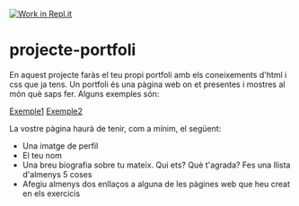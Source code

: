 [![Work in Repl.it](https://classroom.github.com/assets/work-in-replit-14baed9a392b3a25080506f3b7b6d57f295ec2978f6f33ec97e36a161684cbe9.svg)](https://classroom.github.com/online_ide?assignment_repo_id=4011296&assignment_repo_type=AssignmentRepo)
# projecte-portfoli
En aquest projecte faràs el teu propi portfoli amb els coneixements d'html i css que ja tens. Un portfoli és una pàgina web on et presentes i mostres al món què saps fer. Alguns exemples són:

[Exemple1](https://graywalsh.com/home)
[Exemple2](https://www.betatakaki.com/)

La vostre pàgina haurà de tenir, com a mínim, el següent:
* Una imatge de perfil
* El teu nom
* Una breu biografia sobre tu mateix. Qui ets? Què t'agrada? Fes una llista d'almenys 5 coses
* Afegiu almenys dos enllaços a alguna de les pàgines web que heu creat en els exercicis

